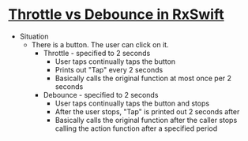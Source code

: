   # [Throttle vs Debounce in RxSwift](https://medium.com/fantageek/throttle-vs-debounce-in-rxswift-86f8b303d5d4)

- Situation
    - There is a button. The user can click on it.
        - Throttle - specified to 2 seconds
            - User taps continually taps the button
            - Prints out "Tap" every 2 seconds
            - Basically calls the original function at most once per 2 seconds
        - Debounce - specified to 2 seconds
            - User taps continually taps the button and stops
            - After the user stops, "Tap" is printed out 2 seconds after
            - Basically calls the original function after the caller stops calling the action function after a specified period
